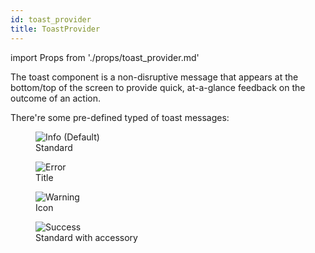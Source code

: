 ```yaml
---
id: toast_provider
title: ToastProvider
---
```


import Props from './props/toast_provider.md'

The toast component is a non-disruptive message that appears
at the bottom/top of the screen to provide quick, at-a-glance
feedback on the outcome of an action.

There're some pre-defined typed of toast messages:

<div class="component-preview component-preview--grid">
  <figure>
    <img src="/img/avatar/avatar--photo.jpg" alt="Info (Default)" />
    <figcaption>Standard</figcaption>
  </figure>
  <figure>
    <img src="/img/avatar/avatar--title.jpg" alt="Error" />
    <figcaption>Title</figcaption>
  </figure>
  <figure>
    <img src="/img/avatar/avatar--icon.jpg" alt="Warning" />
    <figcaption>Icon</figcaption>
  </figure>
  <figure>
    <img src="/img/avatar/avatar--edit.jpg" alt="Success" />
    <figcaption>Standard with accessory</figcaption>
  </figure>
</div>
